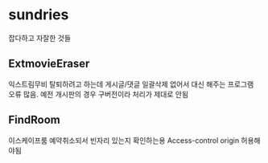 # sundries

잡다하고 자잘한 것들

## ExtmovieEraser

익스트림무비 탈퇴하려고 하는데 게시글/댓글 일괄삭제 없어서 대신 해주는 프로그램
오류 많음. 예전 개시판의 경우 구버전이라 처리가 제대로 안됨

## FindRoom

이스케이프룸 예약취소되서 빈자리 있는지 확인하는용
Access-control origin 허용해야됨
